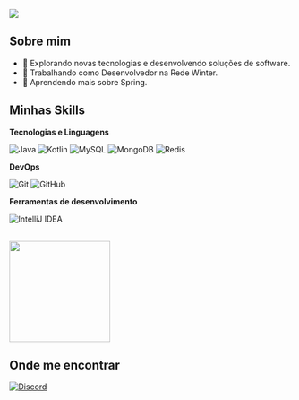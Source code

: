 ![](https://komarev.com/ghpvc/?username=alwaysdarkk&color=006bed)

## Sobre mim

- 🤔 Explorando novas tecnologias e desenvolvendo soluções de software.
- 💼 Trabalhando como Desenvolvedor na Rede Winter.
- 🌱 Aprendendo mais sobre Spring.

## Minhas Skills

**Tecnologias e Linguagens**

![Java](https://img.shields.io/badge/-Java-333333?style=flat&logo=Java&logoColor=007396)
![Kotlin](https://img.shields.io/badge/-Kotlin-7F52FF?style=flat&logo=kotlin&logoColor=white)
![MySQL](https://img.shields.io/badge/-MySQL-333333?style=flat&logo=mysql)
![MongoDB](https://img.shields.io/badge/-MongoDB-4DB33D?style=flat&logo=mongodb&logoColor=FFFFFF)
![Redis](https://img.shields.io/badge/Redis-DC382D?style=for-the-badge&logo=redis)

**DevOps**

![Git](https://img.shields.io/badge/-Git-333333?style=flat&logo=git)
![GitHub](https://img.shields.io/badge/-GitHub-333333?style=flat&logo=github)

**Ferramentas de desenvolvimento**

![IntelliJ IDEA](https://img.shields.io/badge/Intellij%20Idea-000?logo=intellij-idea&style=for-the-badge)

<br/>

<a href="https://github.com/alwaysdarkk" title="Meu Perfil">
  <img height="180em" src="https://github-readme-stats.vercel.app/api?username=alwaysdarkk&theme=dracula&show_icons=true" />
</a>

## Onde me encontrar

[![Discord](https://img.shields.io/badge/contact-me-blue?logo=discord&logoColor=white)](https://discordapp.com/users/1090326921306447974)
